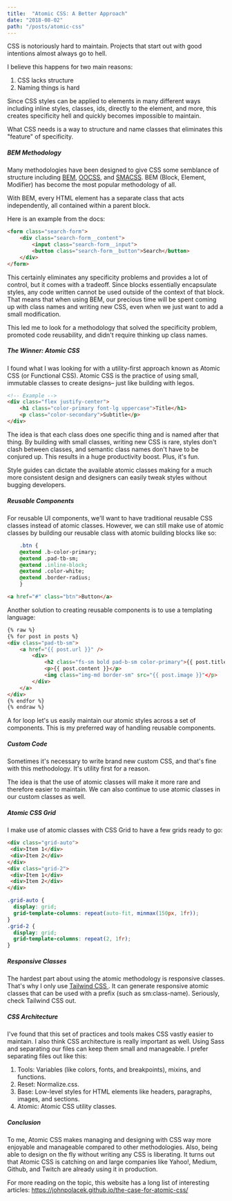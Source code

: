 ```yaml
---
title:  "Atomic CSS: A Better Approach"
date: "2018-08-02"
path: "/posts/atomic-css"
---
```

CSS is notoriously hard to maintain. Projects that start out with good intentions almost always go to hell. 

I believe this happens for two main reasons: 
1. CSS lacks structure
2. Naming things is hard

Since CSS styles can be applied to elements in many different ways including inline styles, classes, ids, directly to the element, and more, this creates specificity hell and quickly becomes impossible to maintain. 

What CSS needs is a way to structure and name classes that eliminates this "feature" of specificity.

##### BEM Methodology 

Many methodologies have been designed to give CSS some semblance of structure including [BEM](https://en.bem.info/methodology/quick-start/), [OOCSS](https://www.smashingmagazine.com/2011/12/an-introduction-to-object-oriented-css-oocss/), and [SMACSS](https://smacss.com/). BEM (Block, Element, Modifier) has become the most popular methodology of all. 

With BEM, every HTML element has a separate class that acts independently, all contained within a parent block.

Here is an example from the docs:

```HTML
<form class="search-form">
    <div class="search-form__content">
        <input class="search-form__input">
        <button class="search-form__button">Search</button>
    </div>
</form>
```

This certainly eliminates any specificity problems and provides a lot of control, but it comes with a tradeoff. Since blocks essentially encapsulate styles, any code written cannot be used outside of the context of that block. That means that when using BEM, our precious time will be spent coming up with class names and writing new CSS, even when we just want to add a small modification. 

This led me to look for a methodology that solved the specificity problem, promoted code reusability, and didn't require thinking up class names. 

##### The Winner: Atomic CSS

I found what I was looking for with a utility-first approach known as Atomic CSS (or Functional CSS). Atomic CSS is the practice of using small, immutable classes to create designs– just like building with legos.

```HTML
<!-- Example -->
<div class="flex justify-center">
    <h1 class="color-primary font-lg uppercase">Title</h1>
    <p class="color-secondary">Subtitle</p>
</div>
```

The idea is that each class does one specific thing and is named after that thing. By building with small classes, writing new CSS is rare, styles don't clash between classes, and semantic class names don't have to be conjured up. This results in a huge productivity boost. Plus, it's fun.

Style guides can dictate the available atomic classes making for a much more consistent design and designers can easily tweak styles without bugging developers.

##### Reusable Components

For reusable UI components, we'll want to have traditional reusable CSS classes instead of atomic classes. However, we can still make use of atomic classes by building our reusable class with atomic building blocks like so: 

```Sass
    .btn {
    @extend .b-color-primary;
    @extend .pad-tb-sm;
    @extend .inline-block;
    @extend .color-white;
    @extend .border-radius;
    }
```

```html
<a href="#" class="btn">Button</a>
```

Another solution to creating reusable components is to use a templating language:

```html
{% raw %}
{% for post in posts %}
<div class="pad-tb-sm">
    <a href="{{ post.url }}" />
        <div>
            <h2 class="fs-sm bold pad-b-sm color-primary">{{ post.title }}</h2>
            <p>{{ post.content }}</p>
            <img class="img-md border-sm" src="{{ post.image }}"</p>
        </div>
    </a>
</div>
{% endfor %}
{% endraw %}
```

A for loop let's us easily maintain our atomic styles across a set of components. This is my preferred way of handling reusable components.

##### Custom Code

Sometimes it's necessary to write brand new custom CSS, and that's fine with this methodology. It's utility first for a reason. 

The idea is that the use of atomic classes will make it more rare and therefore easier to maintain. We can also continue to use atomic classes in our custom classes as well.

##### Atomic CSS Grid

I make use of atomic classes with CSS Grid to have a few grids ready to go:

 ```html
<div class="grid-auto">
  <div>Item 1</div>
  <div>Item 2</div>
</div>
<div class="grid-2">
  <div>Item 1</div>
  <div>Item 2</div>
</div>
```

```css
.grid-auto {
  display: grid;
  grid-template-columns: repeat(auto-fit, minmax(150px, 1fr));
}
.grid-2 {
  display: grid;
  grid-template-columns: repeat(2, 1fr);
}
```

##### Responsive Classes

The hardest part about using the atomic methodology is responsive classes. That's why I only use [Tailwind CSS ](https://tailwindcss.com/). It can generate responsive atomic classes that can be used with a prefix (such as sm:class-name). Seriously, check Tailwind CSS out.

##### CSS Architecture

I've found that this set of practices and tools makes CSS vastly easier to maintain. I also think CSS architecture is really important as well. Using Sass and separating our files can keep them small and manageable. I prefer separating files out like this:

1. Tools: Variables (like colors, fonts, and breakpoints), mixins, and functions.
2. Reset: Normalize.css.
3. Base: Low-level styles for HTML elements like headers, paragraphs, images, and sections.
4. Atomic: Atomic CSS utility classes.

##### Conclusion 

To me, Atomic CSS makes managing and designing with CSS way more enjoyable and manageable compared to other methodologies. Also, being able to design on the fly without writing any CSS is liberating. It turns out that Atomic CSS is catching on and large companies like Yahoo!, Medium, Github, and Twitch are already using it in production. 

For more reading on the topic, this website has a long list of interesting articles: <a href="https://johnpolacek.github.io/the-case-for-atomic-css/" target="_blank">https://johnpolacek.github.io/the-case-for-atomic-css/</a>
